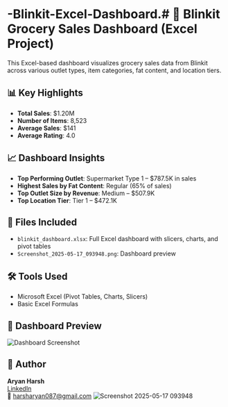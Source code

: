 # -Blinkit-Excel-Dashboard.# 🛒 Blinkit Grocery Sales Dashboard (Excel Project)

This Excel-based dashboard visualizes grocery sales data from Blinkit across various outlet types, item categories, fat content, and location tiers.

## 📊 Key Highlights

- **Total Sales**: $1.20M  
- **Number of Items**: 8,523  
- **Average Sales**: $141  
- **Average Rating**: 4.0

## 📈 Dashboard Insights

- **Top Performing Outlet**: Supermarket Type 1 – $787.5K in sales
- **Highest Sales by Fat Content**: Regular (65% of sales)
- **Top Outlet Size by Revenue**: Medium – $507.9K
- **Top Location Tier**: Tier 1 – $472.1K

## 📂 Files Included

- `blinkit_dashboard.xlsx`: Full Excel dashboard with slicers, charts, and pivot tables
- `Screenshot_2025-05-17_093948.png`: Dashboard preview

## 🛠 Tools Used

- Microsoft Excel (Pivot Tables, Charts, Slicers)
- Basic Excel Formulas

## 📸 Dashboard Preview

![Dashboard Screenshot](Screenshot_2025-05-17_093948.png)

## 👤 Author

**Aryan Harsh**  
[LinkedIn](https://www.linkedin.com/in/aryan-harsh)  
📧 harsharyan087@gmail.com
![Screenshot 2025-05-17 093948](https://github.com/user-attachments/assets/adfde2a8-7cb1-4547-af5c-d85c7a4eaec4)

